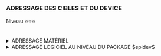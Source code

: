 ### ADRESSAGE DES CIBLES ET DU DEVICE
Niveau ⭐⭐⭐
<br><br>
<details>
  <summary>ADRESSAGE MATÉRIEL</summary><br><br>

>- L'adressage du Device est identique à l'adressage utilisé pour le montage de niveau ⭐.<br><br>
>    - La borche ***CE0*** du Raspberry est connectée à la broche $\overline{CS}$ du ***MCP3002***.
>    - La borche ***CE1*** du Raspberry n'est pas utilisée, puisque qu'il n'y a qu'un seul ***MCP3002***.<br>
>      Par conter, cette broche sera utilisée lors de l'étude du niveau ⭐⭐⭐⭐
><br><br>  
</details>

<details>
  <summary>ADRESSAGE LOGICIEL AU NIVEAU DU PACKAGE $spidev$</summary><br><br>

>- La méthode $open($ code_device, code_chanel $)$ :
>
>  |code python |  dialogue avec le MCP3002 avec sa broche $\overline{CS}$ $\leftarrow$ ***CE0*** |
>  |---|---|
>  |   open(0,0)  | le canal ***CH0*** 
>  |   open(0,1)  | Le canal ***CH1***  

<br><br>

>- La méthode $V_{Digitalisation}=xfer2($ listeDemande, vitesse $)$ :
>
>  | Canal |$Start$ | $Sgl$  | $Odd$  | $Msbf$ |  Position<br>0b0***SSO.M***000 | ***Mot MSB*** | ***Mot LSB***  | $listeDemande$ |
>  |---|---|---|---|---|---|---|---|---|
>  | ***CH0*** |  ***1***  | ***1*** | ***0*** | ***1*** | 0b0***110.1***000 | $0x68$ | $0x00$ | [ $0x68$, $0x00$ ]  |
>  | ***CH1*** |  ***1***  | ***1*** | ***1***  | ***1*** | 0b0***111.1***000 | $0x78$ | $0x00$ | [ $0x78$, $0x00$ ]  |
</details>

